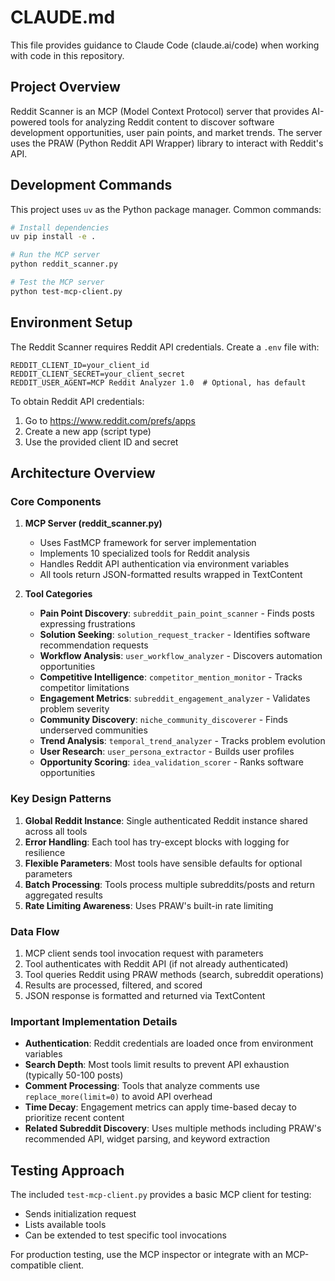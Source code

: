 # CLAUDE.md

This file provides guidance to Claude Code (claude.ai/code) when working with code in this repository.

## Project Overview

Reddit Scanner is an MCP (Model Context Protocol) server that provides AI-powered tools for analyzing Reddit content to discover software development opportunities, user pain points, and market trends. The server uses the PRAW (Python Reddit API Wrapper) library to interact with Reddit's API.

## Development Commands

This project uses `uv` as the Python package manager. Common commands:

```bash
# Install dependencies
uv pip install -e .

# Run the MCP server
python reddit_scanner.py

# Test the MCP server
python test-mcp-client.py
```

## Environment Setup

The Reddit Scanner requires Reddit API credentials. Create a `.env` file with:

```
REDDIT_CLIENT_ID=your_client_id
REDDIT_CLIENT_SECRET=your_client_secret
REDDIT_USER_AGENT=MCP Reddit Analyzer 1.0  # Optional, has default
```

To obtain Reddit API credentials:
1. Go to https://www.reddit.com/prefs/apps
2. Create a new app (script type)
3. Use the provided client ID and secret

## Architecture Overview

### Core Components

1. **MCP Server (reddit_scanner.py)**
   - Uses FastMCP framework for server implementation
   - Implements 10 specialized tools for Reddit analysis
   - Handles Reddit API authentication via environment variables
   - All tools return JSON-formatted results wrapped in TextContent

2. **Tool Categories**
   - **Pain Point Discovery**: `subreddit_pain_point_scanner` - Finds posts expressing frustrations
   - **Solution Seeking**: `solution_request_tracker` - Identifies software recommendation requests
   - **Workflow Analysis**: `user_workflow_analyzer` - Discovers automation opportunities
   - **Competitive Intelligence**: `competitor_mention_monitor` - Tracks competitor limitations
   - **Engagement Metrics**: `subreddit_engagement_analyzer` - Validates problem severity
   - **Community Discovery**: `niche_community_discoverer` - Finds underserved communities
   - **Trend Analysis**: `temporal_trend_analyzer` - Tracks problem evolution
   - **User Research**: `user_persona_extractor` - Builds user profiles
   - **Opportunity Scoring**: `idea_validation_scorer` - Ranks software opportunities

### Key Design Patterns

1. **Global Reddit Instance**: Single authenticated Reddit instance shared across all tools
2. **Error Handling**: Each tool has try-except blocks with logging for resilience
3. **Flexible Parameters**: Most tools have sensible defaults for optional parameters
4. **Batch Processing**: Tools process multiple subreddits/posts and return aggregated results
5. **Rate Limiting Awareness**: Uses PRAW's built-in rate limiting

### Data Flow

1. MCP client sends tool invocation request with parameters
2. Tool authenticates with Reddit API (if not already authenticated)
3. Tool queries Reddit using PRAW methods (search, subreddit operations)
4. Results are processed, filtered, and scored
5. JSON response is formatted and returned via TextContent

### Important Implementation Details

- **Authentication**: Reddit credentials are loaded once from environment variables
- **Search Depth**: Most tools limit results to prevent API exhaustion (typically 50-100 posts)
- **Comment Processing**: Tools that analyze comments use `replace_more(limit=0)` to avoid API overhead
- **Time Decay**: Engagement metrics can apply time-based decay to prioritize recent content
- **Related Subreddit Discovery**: Uses multiple methods including PRAW's recommended API, widget parsing, and keyword extraction

## Testing Approach

The included `test-mcp-client.py` provides a basic MCP client for testing:
- Sends initialization request
- Lists available tools
- Can be extended to test specific tool invocations

For production testing, use the MCP inspector or integrate with an MCP-compatible client.